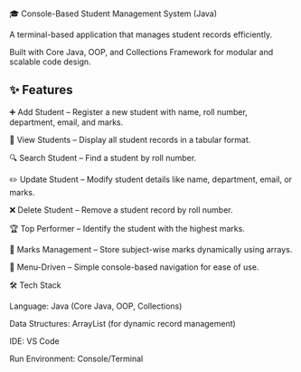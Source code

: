 🎓 Console-Based Student Management System (Java)

A terminal-based application that manages student records efficiently. 

Built with Core Java, OOP, and Collections Framework for modular and scalable code design.

✨ Features
--------------------------------------------------------------------------------------------------------------------------------------------------------------------------------------------------------------------
➕ Add Student – Register a new student with name, roll number, department, email, and marks.

📖 View Students – Display all student records in a tabular format.

🔍 Search Student – Find a student by roll number.

✏️ Update Student – Modify student details like name, department, email, or marks.

❌ Delete Student – Remove a student record by roll number.

🏆 Top Performer – Identify the student with the highest marks.

📂 Marks Management – Store subject-wise marks dynamically using arrays.

📑 Menu-Driven – Simple console-based navigation for ease of use.

🛠 Tech Stack

Language: Java (Core Java, OOP, Collections)

Data Structures: ArrayList (for dynamic record management)

IDE: VS Code 

Run Environment: Console/Terminal
